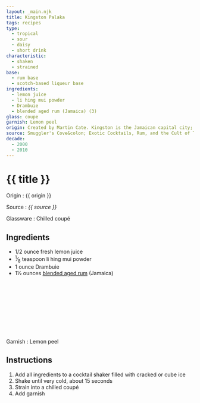 ```yaml
---
layout: _main.njk
title: Kingston Palaka
tags: recipes
type:
  - tropical
  - sour
  - daisy
  - short drink
characteristic:
  - shaken
  - strained
base:
  - rum base
  - scotch-based liqueur base
ingredients:
  - lemon juice
  - li hing mui powder
  - Drambuie
  - blended aged rum (Jamaica) (3)
glass: coupe
garnish: Lemon peel
origin: Created by Martin Cate. Kingston is the Jamaican capital city; palaka is a <a href="https://fluxhawaii.com/palaka-hawaiian-shirt-is-a-checkered-icon/" target="_blank" rel="external noopener">traditional shirt cloth</a> woven with a checkered or plaid pattern.
source: Smuggler's Cove&colon; Exotic Cocktails, Rum, and the Cult of Tiki
decade:
  - 2000
  - 2010
---
```

<!-- markdownlint-disable MD025 -->
# {{ title }}
<!-- markdownlint-disable MD025 -->

Origin
  : {{ origin }}

Source
  : <cite>{{ source }}</cite>

Glassware
  : Chilled coupé

## Ingredients

* 1/2 ounce fresh lemon juice
* <span class="frac"><sup>1</sup>&frasl;<sub>8</sub></span> teaspoon li hing mui powder
* 1 ounce Drambuie
* 1&frac12; ounces [blended aged rum](/rums/05-rum-blended-aged/) (Jamaica)<icon-l space="1em" class="bigger" label="(3)"><span class="with-icon"><svg class="icon"><use href="/assets/images/icons/circle-3.svg#circle-3"></use></svg></span></icon-l>

Garnish
  : Lemon peel

## Instructions

1. Add all ingredients to a cocktail shaker filled with cracked or cube ice
2. Shake until very cold, about 15 seconds
3. Strain into a chilled coupé
4. Add garnish
